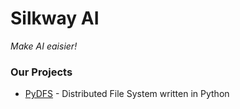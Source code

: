 # Silkway AI
*Make AI eaisier!*

### Our Projects
- [PyDFS](https://github.com/silkway-ai/pydfs) - Distributed File System written in Python
